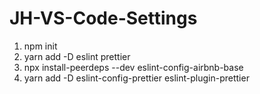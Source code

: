 # JH-VS-Code-Settings

1. npm init
2. yarn add -D eslint prettier
3. npx install-peerdeps --dev eslint-config-airbnb-base
4. yarn add -D eslint-config-prettier eslint-plugin-prettier
